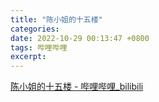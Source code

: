 ```yaml
---
title: "陈小姐的十五楼"
categories: 
date: 2022-10-29 00:13:47 +0800
tags: 哔哩哔哩
excerpt: 
---
```





[陈小姐的十五楼 - 哔哩哔哩_bilibili](https://space.bilibili.com/52207254)










